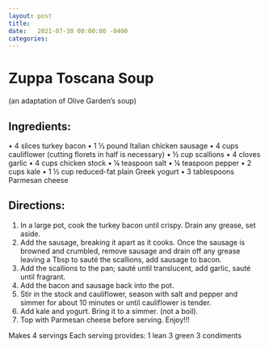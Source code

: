 ```yaml
---
layout: post
title: 
date:   2021-07-30 00:00:00 -0400
categories: 
---
```

# Zuppa Toscana Soup
(an adaptation of Olive Garden’s soup)

## Ingredients:
• 4 slices turkey bacon
• 1 ½ pound Italian chicken sausage
• 4 cups cauliflower (cutting florets in half is necessary)
• ½ cup scallions
• 4 cloves garlic
• 4 cups chicken stock
• ¼ teaspoon salt
• ¼ teaspoon pepper
• 2 cups kale
• 1 ½ cup reduced-fat plain Greek yogurt
• 3 tablespoons Parmesan cheese

## Directions:
1. In a large pot, cook the turkey bacon until crispy. Drain any grease, set aside. 
2. Add the sausage, breaking it apart as it cooks. Once the sausage is browned and crumbled, remove sausage and drain off any grease leaving a Tbsp to sauté the scallions, add sausage to bacon.
3. Add the scallions to the pan; sauté until translucent, add garlic, sauté until fragrant. 
4. Add the bacon and sausage back into the pot. 
5. Stir in the stock and cauliflower, season with salt and pepper and simmer for about 10 minutes or until cauliflower is tender.
6. Add kale and yogurt. Bring it to a simmer. (not a boil). 
7. Top with Parmesan cheese before serving. Enjoy!!! 

Makes 4 servings
Each serving provides:
1 lean
3 green
3 condiments
